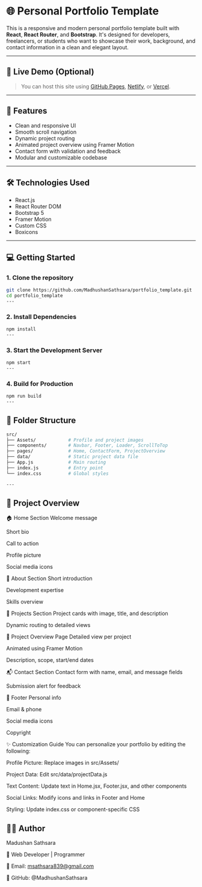 # 🌐 Personal Portfolio Template

This is a responsive and modern personal portfolio template built with **React**, **React Router**, and **Bootstrap**. It's designed for developers, freelancers, or students who want to showcase their work, background, and contact information in a clean and elegant layout.

---

## 📸 Live Demo (Optional)

> You can host this site using [GitHub Pages](https://create-react-app.dev/docs/deployment/#github-pages), [Netlify](https://www.netlify.com/), or [Vercel](https://vercel.com/).

---

## 🚀 Features

- Clean and responsive UI
- Smooth scroll navigation
- Dynamic project routing
- Animated project overview using Framer Motion
- Contact form with validation and feedback
- Modular and customizable codebase

---

## 🛠️ Technologies Used

- React.js
- React Router DOM
- Bootstrap 5
- Framer Motion
- Custom CSS
- Boxicons

---

## 💻 Getting Started

### 1. Clone the repository

```bash
git clone https://github.com/MadhushanSathsara/portfolio_template.git
cd portfolio_template
---
```
### 2. Install Dependencies

```bash
npm install
---
```
### 3. Start the Development Server

```bash
npm start
---
```
### 4. Build for Production
```bash
npm run build
---
```

## 📂 Folder Structure
 ```bash 
src/
├── Assets/            # Profile and project images
├── components/        # Navbar, Footer, Loader, ScrollToTop
├── pages/             # Home, ContactForm, ProjectOverview
├── data/              # Static project data file
├── App.js             # Main routing
├── index.js           # Entry point
└── index.css          # Global styles

---
```

## 📌 Project Overview
🏠 Home Section
Welcome message

Short bio

Call to action

Profile picture

Social media icons

👤 About Section
Short introduction

Development expertise

Skills overview

💼 Projects Section
Project cards with image, title, and description

Dynamic routing to detailed views

📄 Project Overview Page
Detailed view per project

Animated using Framer Motion

Description, scope, start/end dates

📬 Contact Section
Contact form with name, email, and message fields

Submission alert for feedback

🔗 Footer
Personal info

Email & phone

Social media icons

Copyright

✨ Customization Guide
You can personalize your portfolio by editing the following:

Profile Picture: Replace images in src/Assets/

Project Data: Edit src/data/projectData.js

Text Content: Update text in Home.jsx, Footer.jsx, and other components

Social Links: Modify icons and links in Footer and Home

Styling: Update index.css or component-specific CSS

## 🙋‍♂️ Author
Madushan Sathsara

💼 Web Developer | Programmer

📧 Email: msathsara839@gmail.com

🔗 GitHub: @MadhushanSathsara








